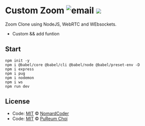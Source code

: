 # Custom Zoom ![email](https://img.shields.io/badge/%EB%AC%B8%EC%9D%98%ED%95%98%EA%B8%B0-pooreumsunny%40gamil.com-green) ![](https://img.shields.io/badge/category-study-yellow) 

Zoom Clone using NodeJS, WebRTC and WEbsockets.
+ Custom && add funtion

## Start
```
npm init -y
npm i @babel/core @babel/cli @babel/node @babel/preset-env -D 
npm i express
npm i pug
npm i nodemon
npm i ws
npm run dev
```

## License
- Code: [MIT](./LICENSE) © [NomardCoder]()
- Code: [MIT](./LICENSE) © [PuReum Choi](https://blue-boy.tistory.com/)


